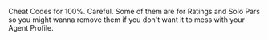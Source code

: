 Cheat Codes for 100%.
Careful. Some of them are for Ratings and Solo Pars so you might wanna remove them if you don't want it to mess with your Agent Profile.
